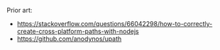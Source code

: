 Prior art:
 - https://stackoverflow.com/questions/66042298/how-to-correctly-create-cross-platform-paths-with-nodejs
 - https://github.com/anodynos/upath

